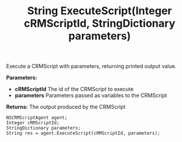 ﻿---
uid: crmscript_ref_NSCRMScriptAgent_ExecuteScript
title: String ExecuteScript(Integer cRMScriptId, StringDictionary parameters)
intellisense: NSCRMScriptAgent.ExecuteScript
keywords: NSCRMScriptAgent, ExecuteScript
so.topic: reference
---

Execute a CRMScript with parameters, returning printed output value.

**Parameters:**
 - **cRMScriptId** The id of the CRMScript to execute
 - **parameters** Parameters passed as variables to the CRMScript

**Returns:** The output produced by the CRMScript

```crmscript
NSCRMScriptAgent agent;
Integer cRMScriptId;
StringDictionary parameters;
String res = agent.ExecuteScript(cRMScriptId, parameters);
```

